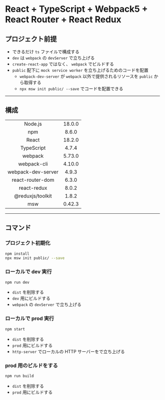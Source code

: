 # React + TypeScript + Webpack5 + React Router + React Redux

## プロジェクト前提

- できるだけ `ts` ファイルで構成する
- `dev` は `webpack` の `devServer` で立ち上げる
- `create-react-app` ではなく、 `webpack` でビルドする
- `public` 配下に `mock service worker` を立ち上げるためのコードを配置
  - `webpack-dev-server` が `webpack` 以外で提供されるリソースを `public` から取得する
  - `npx msw init public/ --save` でコードを配置できる

---

## 構成

|                    |        |
| :----------------: | :----: |
|      Node.js       | 18.0.0 |
|        npm         | 8.6.0  |
|       React        | 18.2.0 |
|     TypeScript     | 4.7.4  |
|      webpack       | 5.73.0 |
|    webpack-cli     | 4.10.0 |
| webpack-dev-server | 4.9.3  |
|  react-router-dom  | 6.3.0  |
|    react-redux     | 8.0.2  |
|  @reduxjs/toolkit  | 1.8.2  |
|        msw         | 0.42.3 |

---

## コマンド

### プロジェクト初期化

```bash
npm install
npx msw init public/ --save
```

### ローカルで dev 実行

```bash
npm run dev
```

- `dist` を削除する
- `dev` 用にビルドする
- `webpack` の `devServer` で立ち上げる

### ローカルで prod 実行

```bash
npm start
```

- `dist` を削除する
- `prod` 用にビルドする
- `http-server` でローカルの HTTP サーバーをで立ち上げる

### prod 用のビルドをする

```bash
npm run build
```

- `dist` を削除する
- `prod` 用にビルドする
